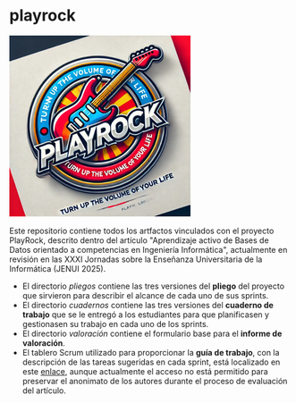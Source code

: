 # playrock
![PlayRock](logo.png)

Este repositorio contiene todos los artfactos vinculados con el proyecto PlayRock, descrito dentro del artículo "Aprendizaje activo de Bases de Datos orientado a competencias en Ingeniería Informática", actualmente en revisión en las XXXI Jornadas sobre la Enseñanza Universitaria de la Informática (JENUI 2025).

- El directorio *pliegos* contiene las tres versiones del **pliego** del proyecto que sirvieron para describir el alcance de cada uno de sus sprints.
- El directorio *cuadernos* contiene las tres versiones del **cuaderno de trabajo** que se le entregó a los estudiantes para que planificasen y gestionasen su trabajo en cada uno de los sprints.
- El directorio *valoración* contiene el formulario base para el **informe de valoración**.
- El tablero Scrum utilizado para proporcionar la **guía de trabajo**, con la descripción de las tareas sugeridas en cada sprint, está localizado en este [enlace](https://trello.com/b/7GYXAIzE/), aunque actualmente el acceso no está permitido para preservar el anonimato de los autores durante el proceso de evaluación del artículo.
